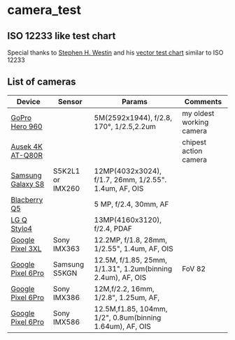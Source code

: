 # camera_test

## ISO 12233 like test chart

Special thanks to [Stephen H. Westin](http://www.graphics.cornell.edu/~westin/) and his [vector test chart](https://www.graphics.cornell.edu/~westin/misc/res-chart.html) similar to ISO 12233


## List of cameras
| Device | Sensor | Params | Comments |
|---|---|---|---|
| [GoPro Hero 960](https://en.wikipedia.org/wiki/GoPro#HD_HERO_960)  |  |5M(2592x1944), f/2.8, 170°, 1/2.5,2.2um  | my oldest working camera |
| [Ausek 4K AT-Q80R](https://www.ausekcamera.com/products/action-camera/at-q63cr.html) | | | chipest action camera|
| [Samsung Galaxy S8](https://www.gsmarena.com/samsung_galaxy_s8-8161.php) | S5K2L1 or IMX260| 12MP(4032x3024), f/1.7, 26mm, 1/2.55". 1.4um, AF, OIS|  |
| [Blacberry Q5](https://www.gsmarena.com/blackberry_q5-5452.php) | | 5 MP, f/2.4, 30mm, AF | |
| [LG Q Stylo4](https://www.gsmarena.com/lg_q_stylo_4-9251.php) | | 13MP(4160x3120), f/2.4, PDAF | |
| [Google Pixel 3XL](https://www.gsmarena.com/google_pixel_3_xl-9257.php) |  Sony IMX363 | 12.2MP, f/1.8, 28mm, 1/2.55", 1.4um, AF, OIS| |
| [Google Pixel 6Pro](https://www.gsmarena.com/google_pixel_6_pro-10918.php) |  Samsung S5KGN | 12.5M, f/1.85, 25mm, 1/1.31", 1.2um(binning 2.4um), AF, OIS| FoV 82 |
| [Google Pixel 6Pro](https://www.gsmarena.com/google_pixel_6_pro-10918.php) |  Sony IMX386 | 12M,f/2.2, 16mm, 1/2.8", 1.25um, AF,| |
| [Google Pixel 6Pro](https://www.gsmarena.com/google_pixel_6_pro-10918.php) |  Sony IMX586 | 12.5M,f1.85, 104mm, 1/2", 0.8um(binning 1.64um), AF, OIS| |
